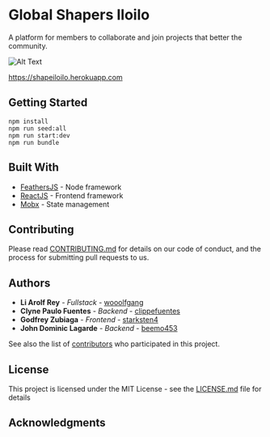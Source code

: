 # Global Shapers Iloilo

A platform for members to collaborate and join projects that better the community. 

![Alt Text](https://media.giphy.com/media/xT1Ra1Msf8VgZxbvos/giphy.gif)

https://shapeiloilo.herokuapp.com

## Getting Started
    npm install
    npm run seed:all
    npm run start:dev
    npm run bundle

## Built With

* [FeathersJS](https://feathersjs.com/) - Node framework
* [ReactJS](https://reactjs.org/) - Frontend framework
* [Mobx](https://mobx.js.org/getting-started.html) - State management

## Contributing

Please read [CONTRIBUTING.md](https://gist.github.com/PurpleBooth/b24679402957c63ec426) for details on our code of conduct, and the process for submitting pull requests to us.

## Authors

* **Li Arolf Rey** - *Fullstack* - [wooolfgang](https://github.com/wooolfgang)
* **Clyne Paulo Fuentes** - *Backend* - [clippefuentes](https://gitlab.com/clippefuentes)
* **Godfrey Zubiaga** - *Frontend* - [starksten4](https://gitlab.com/starksten4)
* **John Dominic Lagarde** - *Backend* - [beemo453](https://gitlab.com/beemo453)


See also the list of [contributors](https://github.com/wooolfgang/globalshapersiloilo) who participated in this project.

## License

This project is licensed under the MIT License - see the [LICENSE.md](LICENSE.md) file for details

## Acknowledgments

